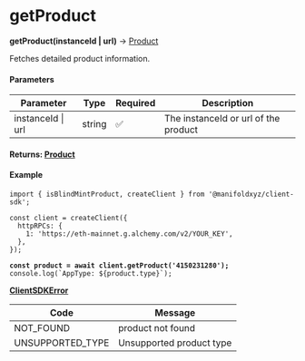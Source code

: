 # getProduct

**getProduct(instanceId | url)** → [Product](../product/)

Fetches detailed product information.

#### Parameters

| Parameter         | Type   | Required | Description                          |
| ----------------- | ------ | -------- | ------------------------------------ |
| instanceId \| url | string | ✅        | The instanceId or url of the product |

#### Returns: [Product](../product/)

#### Example

<pre class="language-jsx"><code class="lang-jsx">import { isBlindMintProduct, createClient } from '@manifoldxyz/client-sdk';
<strong>
</strong>const client = createClient({
  httpRPCs: {
    1: 'https://eth-mainnet.g.alchemy.com/v2/YOUR_KEY',
  },
});

<strong>const product = await client.getProduct('4150231280');
</strong>console.log(`AppType: ${product.type}`);
</code></pre>

[**ClientSDKError**](../../reference/clientsdkerror.md)

| Code              | Message                  |
| ----------------- | ------------------------ |
| NOT\_FOUND        | product not found        |
| UNSUPPORTED\_TYPE | Unsupported product type |
